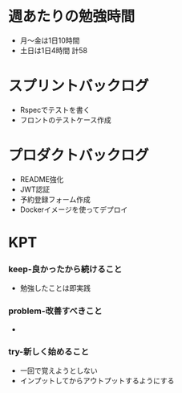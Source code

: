 
# 週あたりの勉強時間
- 月〜金は1日10時間
- 土日は1日4時間
計58

# スプリントバックログ
- Rspecでテストを書く
- フロントのテストケース作成

# プロダクトバックログ
- README強化
- JWT認証
- 予約登録フォーム作成
- Dockerイメージを使ってデプロイ

# KPT
### keep-良かったから続けること
- 勉強したことは即実践

### problem-改善すべきこと
-

### try-新しく始めること
- 一回で覚えようとしない
- インプットしてからアウトプットするようにする
